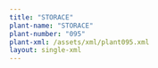 ```yaml
---
title: "STORACE"
plant-name: "STORACE"
plant-number: "095"
plant-xml: /assets/xml/plant095.xml
layout: single-xml
---
```

